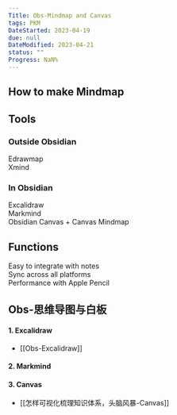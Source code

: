 ```yaml
---
Title: Obs-Mindmap and Canvas
tags: PKM
DateStarted: 2023-04-19
due: null
DateModified: 2023-04-21
status: ""
Progress: NaN%
---
```


## How to make Mindmap

## Tools

### Outside Obsidian

Edrawmap  
Xmind

### In Obsidian

Excalidraw  
Markmind  
Obsidian Canvas + Canvas Mindmap

## Functions

Easy to integrate with notes  
Sync across all platforms  
Performance with Apple Pencil

## Obs-思维导图与白板

#### 1. Excalidraw

- [[Obs-Excalidraw]]

#### 2. Markmind

#### 3. Canvas

- [[怎样可视化梳理知识体系，头脑风暴-Canvas]]
